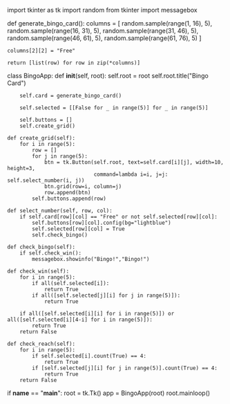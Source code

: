 import tkinter as tk
import random
from tkinter import messagebox

def generate_bingo_card():
    columns = [
        random.sample(range(1, 16), 5),
        random.sample(range(16, 31), 5),
        random.sample(range(31, 46), 5),
        random.sample(range(46, 61), 5),
        random.sample(range(61, 76), 5)
    ]
    
    columns[2][2] = "Free"
    
    return [list(row) for row in zip(*columns)]
class BingoApp:
    def __init__(self, root):
        self.root = root
        self.root.title("Bingo Card")
        
        self.card = generate_bingo_card()
        
        self.selected = [[False for _ in range(5)] for _ in range(5)]
        
        self.buttons = []
        self.create_grid()

    def create_grid(self):
        for i in range(5):
            row = []
            for j in range(5):
                btn = tk.Button(self.root, text=self.card[i][j], width=10, height=3,
                                command=lambda i=i, j=j: self.select_number(i, j))
                btn.grid(row=i, column=j)
                row.append(btn)
            self.buttons.append(row)

    def select_number(self, row, col):
        if self.card[row][col] == "Free" or not self.selected[row][col]:
            self.buttons[row][col].config(bg="lightblue")
            self.selected[row][col] = True
            self.check_bingo()

    def check_bingo(self):
        if self.check_win():
            messagebox.showinfo("Bingo!","Bingo!")

    def check_win(self):
        for i in range(5):
            if all(self.selected[i]): 
                return True
            if all([self.selected[j][i] for j in range(5)]): 
                return True
        
        if all([self.selected[i][i] for i in range(5)]) or all([self.selected[i][4-i] for i in range(5)]):
            return True
        return False

    def check_reach(self):
        for i in range(5):
            if self.selected[i].count(True) == 4:  
                return True
            if [self.selected[j][i] for j in range(5)].count(True) == 4: 
                return True
        return False
if __name__ == "__main__":
    root = tk.Tk()
    app = BingoApp(root)
    root.mainloop()
